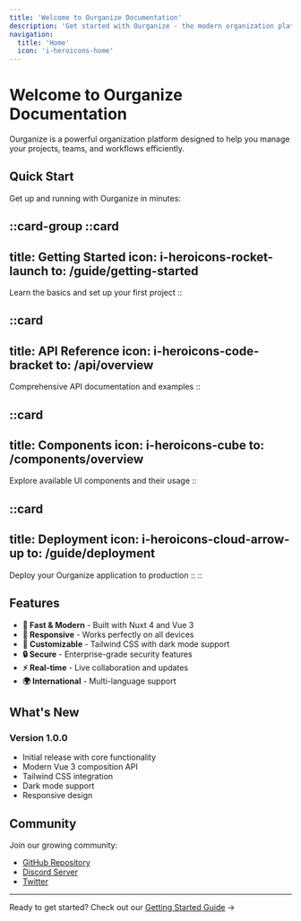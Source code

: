 ```yaml
---
title: 'Welcome to Ourganize Documentation'
description: 'Get started with Ourganize - the modern organization platform'
navigation:
  title: 'Home'
  icon: 'i-heroicons-home'
---
```


# Welcome to Ourganize Documentation

Ourganize is a powerful organization platform designed to help you manage your projects, teams, and workflows efficiently.

## Quick Start

Get up and running with Ourganize in minutes:

::card-group
  ::card
  ---
  title: Getting Started
  icon: i-heroicons-rocket-launch
  to: /guide/getting-started
  ---
  Learn the basics and set up your first project
  ::

  ::card
  ---
  title: API Reference
  icon: i-heroicons-code-bracket
  to: /api/overview
  ---
  Comprehensive API documentation and examples
  ::

  ::card
  ---
  title: Components
  icon: i-heroicons-cube
  to: /components/overview
  ---
  Explore available UI components and their usage
  ::

  ::card
  ---
  title: Deployment
  icon: i-heroicons-cloud-arrow-up
  to: /guide/deployment
  ---
  Deploy your Ourganize application to production
  ::
::

## Features

- **🚀 Fast & Modern** - Built with Nuxt 4 and Vue 3
- **📱 Responsive** - Works perfectly on all devices
- **🎨 Customizable** - Tailwind CSS with dark mode support
- **🔒 Secure** - Enterprise-grade security features
- **⚡ Real-time** - Live collaboration and updates
- **🌍 International** - Multi-language support

## What's New

### Version 1.0.0

- Initial release with core functionality
- Modern Vue 3 composition API
- Tailwind CSS integration
- Dark mode support
- Responsive design

## Community

Join our growing community:

- [GitHub Repository](https://github.com/yourorg/ourganize)
- [Discord Server](https://discord.gg/yourserver)
- [Twitter](https://twitter.com/yourhandle)

---

Ready to get started? Check out our [Getting Started Guide](/docs/guide/getting-started) →
